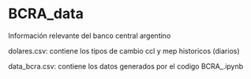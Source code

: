 # BCRA_data
Información relevante del banco central argentino


dolares.csv: contiene los tipos de cambio ccl y mep historicos (diarios)

data_bcra.csv: contiene los datos generados por el codigo BCRA_.ipynb
